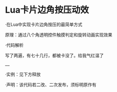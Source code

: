 Lua卡片边角按压动效
===
·在Lua中实现卡片边角按压的最简单方式

原理：通过八个角透明控件触摸判定和旋转动画实现效果

·代码解析


写了两遍，有七十几行，都被卡没了。给我气红温了

    ……
·实例：见下方释放

·声明：该代码若二改、二次发布，须标明原作有
